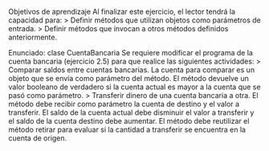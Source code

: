 Objetivos de aprendizaje
Al finalizar este ejercicio, el lector tendrá la capacidad para:
    > Definir métodos que utilizan objetos como parámetros de entrada.
    > Definir métodos que invocan a otros métodos definidos anteriormente.

Enunciado: clase CuentaBancaria
Se requiere modificar el programa de la cuenta bancaria (ejercicio 2.5) para
que realice las siguientes actividades:
    > Comparar saldos entre cuentas bancarias. La cuenta para comparar es un objeto que se envía como parámetro del método. El método devuelve un valor booleano de verdadero si la cuenta actual es mayor a la cuenta que se pasó como parámetro.
    > Transferir dinero de una cuenta bancaria a otra. El método debe recibir como parámetro la cuenta de destino y el valor a transferir. El saldo de la cuenta actual debe disminuir el valor a transferir y el saldo de la cuenta destino debe aumentar. El método debe reutilizar el método retirar para evaluar si la cantidad a transferir se encuentra en la cuenta de origen.